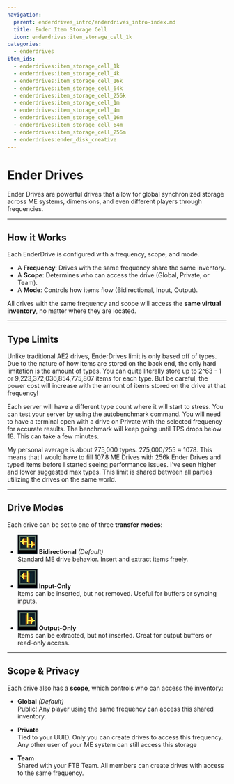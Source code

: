 ```yaml
---
navigation:
  parent: enderdrives_intro/enderdrives_intro-index.md
  title: Ender Item Storage Cell
  icon: enderdrives:item_storage_cell_1k
categories:
  - enderdrives
item_ids:
  - enderdrives:item_storage_cell_1k
  - enderdrives:item_storage_cell_4k
  - enderdrives:item_storage_cell_16k
  - enderdrives:item_storage_cell_64k
  - enderdrives:item_storage_cell_256k
  - enderdrives:item_storage_cell_1m
  - enderdrives:item_storage_cell_4m
  - enderdrives:item_storage_cell_16m
  - enderdrives:item_storage_cell_64m
  - enderdrives:item_storage_cell_256m
  - enderdrives:ender_disk_creative
---
```


# Ender Drives

Ender Drives are powerful drives that allow for global synchronized storage across ME systems, dimensions, and even different players through frequencies.  

<Row gap="10">
  <Column>
    <ItemImage id="enderdrives:item_storage_cell_1k" />
  </Column>
  <Column>
    <ItemLink id="enderdrives:item_storage_cell_1k" />
  </Column>
</Row>

<Row gap="10">
  <Column>
    <ItemImage id="enderdrives:item_storage_cell_4k" />
  </Column>
  <Column>
    <ItemLink id="enderdrives:item_storage_cell_4k" />
  </Column>
</Row>

<Row gap="10">
  <Column>
    <ItemImage id="enderdrives:item_storage_cell_16k" />
  </Column>
  <Column>
    <ItemLink id="enderdrives:item_storage_cell_16k" />
  </Column>
</Row>

<Row gap="10">
  <Column>
    <ItemImage id="enderdrives:item_storage_cell_64k" />
  </Column>
  <Column>
    <ItemLink id="enderdrives:item_storage_cell_64k" />
  </Column>
</Row>

<Row gap="10">
  <Column>
    <ItemImage id="enderdrives:item_storage_cell_256k" />
  </Column>
  <Column>
    <ItemLink id="enderdrives:item_storage_cell_256k" />
  </Column>
</Row>

<Row gap="10">
  <Column>
    <ItemImage id="enderdrives:item_storage_cell_1m" />
  </Column>
  <Column>
    <ItemLink id="enderdrives:item_storage_cell_1m" />
  </Column>
</Row>

<Row gap="10">
  <Column>
    <ItemImage id="enderdrives:item_storage_cell_4m" />
  </Column>
  <Column>
    <ItemLink id="enderdrives:item_storage_cell_4m" />
  </Column>
</Row>

<Row gap="10">
  <Column>
    <ItemImage id="enderdrives:item_storage_cell_16m" />
  </Column>
  <Column>
    <ItemLink id="enderdrives:item_storage_cell_16m" />
  </Column>
</Row>

<Row gap="10">
  <Column>
    <ItemImage id="enderdrives:item_storage_cell_64m" />
  </Column>
  <Column>
    <ItemLink id="enderdrives:item_storage_cell_64m" />
  </Column>
</Row>

<Row gap="10">
  <Column>
    <ItemImage id="enderdrives:item_storage_cell_256m" />
  </Column>
  <Column>
    <ItemLink id="enderdrives:item_storage_cell_256m" />
  </Column>
</Row>

---

## How it Works
Each EnderDrive is configured with a frequency, scope, and mode.
- A **Frequency**: Drives with the same frequency share the same inventory.
- A **Scope**: Determines who can access the drive (Global, Private, or Team).
- A **Mode**: Controls how items flow (Bidirectional, Input, Output). 

All drives with the same frequency and scope will access the **same virtual inventory**, no matter where they are located.

---

## Type Limits
Unlike traditional AE2 drives, EnderDrives limit is only based off of types.  Due to the nature of how items are stored on the back end, the only hard limitation is the amount of types.  You can quite literally store up to 2^63 - 1 or 9,223,372,036,854,775,807 items for each type.  But be careful, the power cost will increase with the amount of items stored on the drive at that frequency!

Each server will have a different type count where it will start to stress.  You can test your server by using the autobenchmark command.  You will need to have a terminal open with a drive on Private with the selected frequency for accurate results.  The benchmark will keep going until TPS drops below 18.  This can take a few minutes.

My personal average is about 275,000 types.  275,000/255 ≈ 1078.  This means that I would have to fill 107.8 ME Drives with 256k Ender Drives and typed items before I started seeing performance issues.  I've seen higher and lower suggested max types.  This limit is shared between all parties utilizing the drives on the same world.

---

## Drive Modes
Each drive can be set to one of three **transfer modes**:

- ![PEGui1](../pic/transport_bidirectional_alt.png) **Bidirectional** _(Default)_  
  Standard ME drive behavior. Insert and extract items freely.


- ![PEGui1](../pic/transport_input_alt.png) **Input-Only**  
  Items can be inserted, but not removed. Useful for buffers or syncing inputs.


- ![PEGui1](../pic/transport_output_alt.png) **Output-Only**  
  Items can be extracted, but not inserted. Great for output buffers or read-only access.

---

## Scope & Privacy

Each drive also has a **scope**, which controls who can access the inventory:
-  **Global** _(Default)_  
   Public! Any player using the same frequency can access this shared inventory.


-  **Private**  
  Tied to your UUID. Only you can create drives to access this frequency.  Any other user of your ME system can still access this storage


-  **Team**  
  Shared with your FTB Team. All members can create drives with access to the same frequency.

